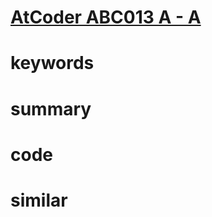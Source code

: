 # [AtCoder ABC013 A - A](https://atcoder.jp/contests/abc013/tasks/abc013_1)


# keywords 


# summary 


# code 


# similar 